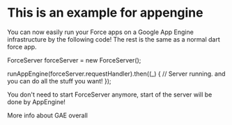This is an example for appengine
=======================

You can now easily run your Force apps on a Google App Engine infrastructure by the following code! The rest is the same as a normal dart force app.

  ForceServer forceServer = new ForceServer();
  
  runAppEngine(forceServer.requestHandler).then((_) { // Server running. and you can do all the stuff you want! });

You don't need to start ForceServer anymore, start of the server will be done by AppEngine!

More info about GAE overall
